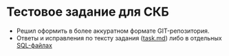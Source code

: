 # Тестовое задание для СКБ
* Решил оформить в более аккуратном формате GIT-репозитория.
* Ответы и исправления по тексту задания ([task.md](./task.md)) либо в отдельных [SQL-файлах](./code/SQL)